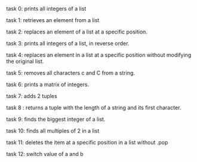 task 0: prints all integers of a list

task 1: retrieves an element from a list

task 2: replaces an element of a list at a specific position.

task 3: prints all integers of a list, in reverse order.

task 4: replaces an element in a list at a specific position without modifying the original list.

task 5: removes all characters c and C from a string.

task 6: prints a matrix of integers.

task 7: adds 2 tuples

task 8 : returns a tuple with the length of a string and its first character.

task 9: finds the biggest integer of a list.

task 10: finds all multiples of 2 in a list

task 11: deletes the item at a specific position in a list without .pop

task 12: switch value of a and b